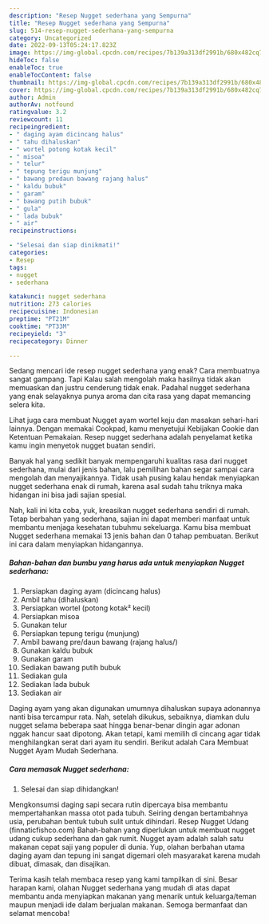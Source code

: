 ```yaml
---
description: "Resep Nugget sederhana yang Sempurna"
title: "Resep Nugget sederhana yang Sempurna"
slug: 514-resep-nugget-sederhana-yang-sempurna
category: Uncategorized
date: 2022-09-13T05:24:17.823Z
image: https://img-global.cpcdn.com/recipes/7b139a313df2991b/680x482cq70/nugget-sederhana-foto-resep-utama.jpg
hideToc: false
enableToc: true
enableTocContent: false
thumbnail: https://img-global.cpcdn.com/recipes/7b139a313df2991b/680x482cq70/nugget-sederhana-foto-resep-utama.jpg
cover: https://img-global.cpcdn.com/recipes/7b139a313df2991b/680x482cq70/nugget-sederhana-foto-resep-utama.jpg
author: Admin
authorAv: notfound
ratingvalue: 3.2
reviewcount: 11
recipeingredient:
- " daging ayam dicincang halus"
- " tahu dihaluskan"
- " wortel potong kotak kecil"
- " misoa"
- " telur"
- " tepung terigu munjung"
- " bawang predaun bawang rajang halus"
- " kaldu bubuk"
- " garam"
- " bawang putih bubuk"
- " gula"
- " lada bubuk"
- " air"
recipeinstructions:

- "Selesai dan siap dinikmati!"
categories:
- Resep
tags:
- nugget
- sederhana

katakunci: nugget sederhana 
nutrition: 273 calories
recipecuisine: Indonesian
preptime: "PT21M"
cooktime: "PT33M"
recipeyield: "3"
recipecategory: Dinner

---
```



Sedang mencari ide resep nugget sederhana yang enak? Cara membuatnya sangat gampang. Tapi Kalau salah mengolah maka hasilnya tidak akan memuaskan dan justru cenderung tidak enak. Padahal nugget sederhana yang enak selayaknya punya aroma dan cita rasa yang dapat memancing selera kita.


Lihat juga cara membuat Nugget ayam wortel keju dan masakan sehari-hari lainnya. Dengan memakai Cookpad, kamu menyetujui Kebijakan Cookie dan Ketentuan Pemakaian. Resep nugget sederhana adalah penyelamat ketika kamu ingin menyetok nugget buatan sendiri.

Banyak hal yang sedikit banyak mempengaruhi kualitas rasa dari nugget sederhana, mulai dari jenis bahan, lalu pemilihan bahan segar sampai cara mengolah dan menyajikannya. Tidak usah pusing kalau hendak menyiapkan nugget sederhana enak di rumah, karena asal sudah tahu triknya maka hidangan ini bisa jadi sajian spesial.


Nah, kali ini kita coba, yuk, kreasikan nugget sederhana sendiri di rumah. Tetap berbahan yang sederhana, sajian ini dapat memberi manfaat untuk membantu menjaga kesehatan tubuhmu sekeluarga. Kamu bisa membuat Nugget sederhana memakai 13 jenis bahan dan 0 tahap pembuatan. Berikut ini cara dalam menyiapkan hidangannya.

<!--inarticleads1-->

##### Bahan-bahan dan bumbu yang harus ada untuk menyiapkan Nugget sederhana:

1. Persiapkan  daging ayam (dicincang halus)
1. Ambil  tahu (dihaluskan)
1. Persiapkan  wortel (potong kotak² kecil)
1. Persiapkan  misoa
1. Gunakan  telur
1. Persiapkan  tepung terigu (munjung)
1. Ambil  bawang pre/daun bawang (rajang halus/)
1. Gunakan  kaldu bubuk
1. Gunakan  garam
1. Sediakan  bawang putih bubuk
1. Sediakan  gula
1. Sediakan  lada bubuk
1. Sediakan  air


Daging ayam yang akan digunakan umumnya dihaluskan supaya adonannya nanti bisa tercampur rata. Nah, setelah dikukus, sebaiknya, diamkan dulu nugget selama beberapa saat hingga benar-benar dingin agar adonan nggak hancur saat dipotong. Akan tetapi, kami memilih di cincang agar tidak menghilangkan serat dari ayam itu sendiri. Berikut adalah Cara Membuat Nugget Ayam Mudah Sederhana. 

<!--inarticleads2-->

##### Cara memasak Nugget sederhana:


1. Selesai dan siap dihidangkan!

Mengkonsumsi daging sapi secara rutin dipercaya bisa membantu mempertahankan massa otot pada tubuh. Seiring dengan bertambahnya usia, perubahan bentuk tubuh sulit untuk dihindari. Resep Nugget Udang (finnaticfishco.com) Bahah-bahan yang diperlukan untuk membuat nugget udang cukup sederhana dan gak rumit. Nugget ayam adalah salah satu makanan cepat saji yang populer di dunia. Yup, olahan berbahan utama daging ayam dan tepung ini sangat digemari oleh masyarakat karena mudah dibuat, dimasak, dan disajikan. 

Terima kasih telah membaca resep yang kami tampilkan di sini. Besar harapan kami, olahan Nugget sederhana yang mudah di atas dapat membantu anda menyiapkan makanan yang menarik untuk keluarga/teman maupun menjadi ide dalam berjualan makanan. Semoga bermanfaat dan selamat mencoba!
